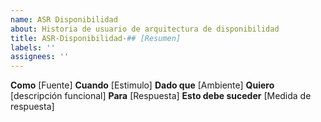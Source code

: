 ```yaml
---
name: ASR Disponibilidad
about: Historia de usuario de arquitectura de disponibilidad
title: ASR-Disponibilidad-## [Resumen]
labels: ''
assignees: ''
---
```

**Como** [Fuente] 
**Cuando** [Estimulo] 
**Dado que** [Ambiente] 
**Quiero** [descripción funcional] 
**Para** [Respuesta]
**Esto debe suceder** [Medida de respuesta]